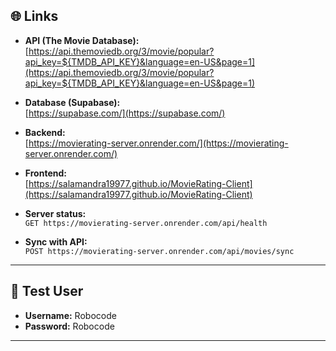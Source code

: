 ## 🌐 Links

- **API (The Movie Database):**  
  [https://api.themoviedb.org/3/movie/popular?api_key=${TMDB_API_KEY}&language=en-US&page=1](https://api.themoviedb.org/3/movie/popular?api_key=${TMDB_API_KEY}&language=en-US&page=1)

- **Database (Supabase):**  
  [https://supabase.com/](https://supabase.com/)

- **Backend:**  
  [https://movierating-server.onrender.com/](https://movierating-server.onrender.com/)

- **Frontend:**  
  [https://salamandra19977.github.io/MovieRating-Client](https://salamandra19977.github.io/MovieRating-Client)

- **Server status:**  
  `GET https://movierating-server.onrender.com/api/health`

- **Sync with API:**  
  `POST https://movierating-server.onrender.com/api/movies/sync`

---
## 👤 Test User

- **Username:** Robocode  
- **Password:** Robocode

---
